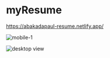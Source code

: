 # myResume

https://abakadapaul-resume.netlify.app/

![mobile-1](https://user-images.githubusercontent.com/33938655/129790477-09bb2b01-c8a5-4f38-b846-ac154fae0172.PNG)


![desktop view](https://user-images.githubusercontent.com/33938655/129790484-1d989772-d502-473d-bbad-33aa06dc5b88.PNG)
